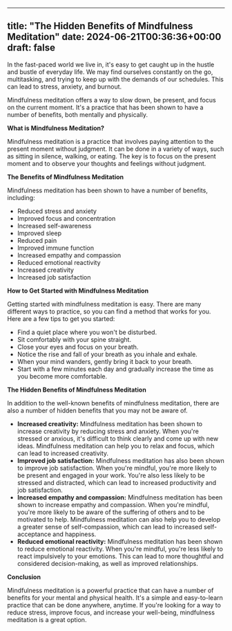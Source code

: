 
---
title: "The Hidden Benefits of Mindfulness Meditation"
date: 2024-06-21T00:36:36+00:00
draft: false
---

In the fast-paced world we live in, it's easy to get caught up in the hustle and bustle of everyday life. We may find ourselves constantly on the go, multitasking, and trying to keep up with the demands of our schedules. This can lead to stress, anxiety, and burnout.

Mindfulness meditation offers a way to slow down, be present, and focus on the current moment. It's a practice that has been shown to have a number of benefits, both mentally and physically.

**What is Mindfulness Meditation?**

Mindfulness meditation is a practice that involves paying attention to the present moment without judgment. It can be done in a variety of ways, such as sitting in silence, walking, or eating. The key is to focus on the present moment and to observe your thoughts and feelings without judgment.

**The Benefits of Mindfulness Meditation**

Mindfulness meditation has been shown to have a number of benefits, including:

* Reduced stress and anxiety
* Improved focus and concentration
* Increased self-awareness
* Improved sleep
* Reduced pain
* Improved immune function
* Increased empathy and compassion
* Reduced emotional reactivity
* Increased creativity
* Increased job satisfaction

**How to Get Started with Mindfulness Meditation**

Getting started with mindfulness meditation is easy. There are many different ways to practice, so you can find a method that works for you. Here are a few tips to get you started:

* Find a quiet place where you won't be disturbed.
* Sit comfortably with your spine straight.
* Close your eyes and focus on your breath.
* Notice the rise and fall of your breath as you inhale and exhale.
* When your mind wanders, gently bring it back to your breath.
* Start with a few minutes each day and gradually increase the time as you become more comfortable.

**The Hidden Benefits of Mindfulness Meditation**

In addition to the well-known benefits of mindfulness meditation, there are also a number of hidden benefits that you may not be aware of.

* **Increased creativity:** Mindfulness meditation has been shown to increase creativity by reducing stress and anxiety. When you're stressed or anxious, it's difficult to think clearly and come up with new ideas. Mindfulness meditation can help you to relax and focus, which can lead to increased creativity.
* **Improved job satisfaction:** Mindfulness meditation has also been shown to improve job satisfaction. When you're mindful, you're more likely to be present and engaged in your work. You're also less likely to be stressed and distracted, which can lead to increased productivity and job satisfaction.
* **Increased empathy and compassion:** Mindfulness meditation has been shown to increase empathy and compassion. When you're mindful, you're more likely to be aware of the suffering of others and to be motivated to help. Mindfulness meditation can also help you to develop a greater sense of self-compassion, which can lead to increased self-acceptance and happiness.
* **Reduced emotional reactivity:** Mindfulness meditation has been shown to reduce emotional reactivity. When you're mindful, you're less likely to react impulsively to your emotions. This can lead to more thoughtful and considered decision-making, as well as improved relationships.

**Conclusion**

Mindfulness meditation is a powerful practice that can have a number of benefits for your mental and physical health. It's a simple and easy-to-learn practice that can be done anywhere, anytime. If you're looking for a way to reduce stress, improve focus, and increase your well-being, mindfulness meditation is a great option.